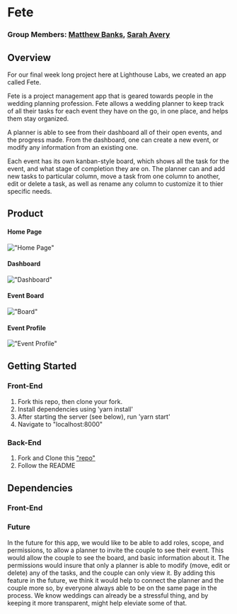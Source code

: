# Fete

### Group Members: [Matthew Banks](https://github.com/fictionalparakeets), [Sarah Avery](https://github.com/SarahAvery)

## Overview

For our final week long project here at Lighthouse Labs, we created an app called Fete.

Fete is a project management app that is geared towards people in the wedding planning profession. Fete allows a wedding planner to keep track of all their tasks for each event they have on the go, in one place, and helps them stay organized.

A planner is able to see from their dashboard all of their open events, and the progress made. From the dashboard, one can create a new event, or modify any information from an existing one.

Each event has its own kanban-style board, which shows all the task for the event, and what stage of completion they are on. The planner can and add new tasks to particular column, move a task from one column to another, edit or delete a task, as well as rename any column to customize it to thier specific needs.

## Product

#### Home Page

!["Home Page"]()

#### Dashboard

!["Dashboard"]()

#### Event Board

!["Board"]()

#### Event Profile

!["Event Profile"]()

## Getting Started

### Front-End

1. Fork this repo, then clone your fork.
2. Install dependencies using 'yarn install'
3. After starting the server (see below), run 'yarn start'
4. Navigate to "localhost:8000"

### Back-End

1. Fork and Clone this ["repo"](https://github.com/SarahAvery/finals-api)
2. Follow the README

## Dependencies

### Front-End

### Future

In the future for this app, we would like to be able to add roles, scope, and permissions, to allow a planner to invite the couple to see their event. This would allow the couple to see the board, and basic information about it. The permissions would insure that only a planner is able to modify (move, edit or delete) any of the tasks, and the couple can only view it. By adding this feature in the future, we think it would help to connect the planner and the couple more so, by everyone always able to be on the same page in the process. We know weddings can already be a stressful thing, and by keeping it more transparent, might help eleviate some of that.
